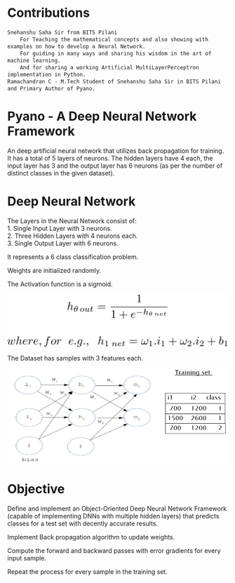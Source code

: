 # Contributions
    Snehanshu Saha Sir from BITS Pilani
        For Teaching the mathematical concepts and also showing with examples on how to develop a Neural Network.
        For guiding in many ways and sharing his wisdom in the art of machine learning.
        And for sharing a working Artificial MultiLayerPerceptron implementation in Python.
    Ramachandran C - M.Tech Student of Snehanshu Saha Sir in BITS Pilani and Primary Author of Pyano.

# Pyano - A Deep Neural Network Framework
An deep artificial neural network that utilizes back propagation for training. It has a total of 5  layers of neurons. The hidden layers have 4 each, the input layer has 3 and the output layer has 6 neurons (as per the number of distinct classes in the given dataset).

# Deep Neural Network
The Layers in the Neural Network consist of:  
    1. Single Input Layer with 3 neurons.  
    2. Three Hidden Layers with 4 neurons each.  
    3. Single Output Layer with 6 neurons.

It represents a 6 class classification problem.

Weights are initialized randomly.

The Activation function is a sigmoid.

![](sigmoid.png)

The Dataset has samples with 3 features each.

![](NeuralNetwork.png)

# Objective
Define and implement an Object-Oriented Deep Neural Network Framework (capable of implementing DNNs with multiple hidden layers) that predicts classes for a test set with decently accurate results.

Implement Back propagation algorithm to update weights.

Compute the forward and backward passes with error gradients for every input sample.

Repeat the process for every sample in the training set.
